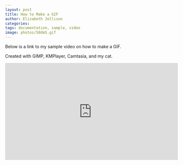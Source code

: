 ```yaml
---
layout: post
title: How to Make a GIF
author: Elizabeth Jellison
categories:
tags: documentation, sample, video
image: photos/58dmS.gif
---
```

Below is a link to my sample video on how to make a GIF.

Created with GIMP, KMPlayer, Camtasia, and my cat.

<!-- [![](http://img.youtube.com/vi/A81akDzcySU/0.jpg)](http://www.youtube.com/watch?v=A81akDzcySU "How to Make a GIF") -->
<iframe width="560" height="315" src="https://www.youtube.com/embed/A81akDzcySU" frameborder="0" allowfullscreen></iframe>
